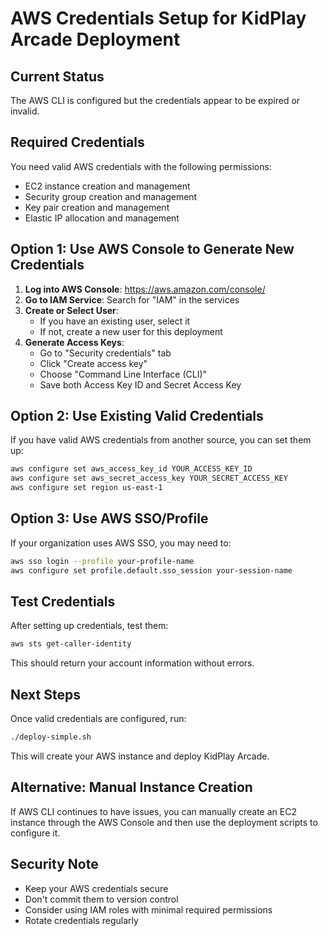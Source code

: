 # AWS Credentials Setup for KidPlay Arcade Deployment

## Current Status
The AWS CLI is configured but the credentials appear to be expired or invalid.

## Required Credentials
You need valid AWS credentials with the following permissions:
- EC2 instance creation and management
- Security group creation and management
- Key pair creation and management
- Elastic IP allocation and management

## Option 1: Use AWS Console to Generate New Credentials

1. **Log into AWS Console**: https://aws.amazon.com/console/
2. **Go to IAM Service**: Search for "IAM" in the services
3. **Create or Select User**: 
   - If you have an existing user, select it
   - If not, create a new user for this deployment
4. **Generate Access Keys**:
   - Go to "Security credentials" tab
   - Click "Create access key"
   - Choose "Command Line Interface (CLI)"
   - Save both Access Key ID and Secret Access Key

## Option 2: Use Existing Valid Credentials

If you have valid AWS credentials from another source, you can set them up:

```bash
aws configure set aws_access_key_id YOUR_ACCESS_KEY_ID
aws configure set aws_secret_access_key YOUR_SECRET_ACCESS_KEY
aws configure set region us-east-1
```

## Option 3: Use AWS SSO/Profile

If your organization uses AWS SSO, you may need to:

```bash
aws sso login --profile your-profile-name
aws configure set profile.default.sso_session your-session-name
```

## Test Credentials

After setting up credentials, test them:

```bash
aws sts get-caller-identity
```

This should return your account information without errors.

## Next Steps

Once valid credentials are configured, run:

```bash
./deploy-simple.sh
```

This will create your AWS instance and deploy KidPlay Arcade.

## Alternative: Manual Instance Creation

If AWS CLI continues to have issues, you can manually create an EC2 instance through the AWS Console and then use the deployment scripts to configure it.

## Security Note

- Keep your AWS credentials secure
- Don't commit them to version control
- Consider using IAM roles with minimal required permissions
- Rotate credentials regularly
